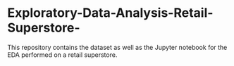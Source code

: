 # Exploratory-Data-Analysis-Retail-Superstore-
This repository contains the dataset as well as the Jupyter notebook for the EDA performed on a retail superstore.

